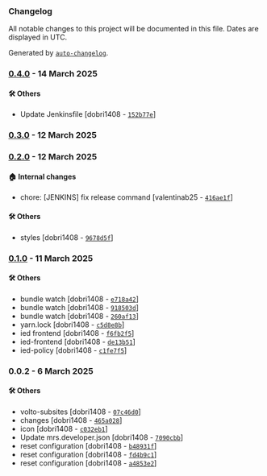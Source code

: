 ### Changelog

All notable changes to this project will be documented in this file. Dates are displayed in UTC.

Generated by [`auto-changelog`](https://github.com/CookPete/auto-changelog).

### [0.4.0](https://github.com/eea/ied-frontend/compare/0.3.0...0.4.0) - 14 March 2025

#### :hammer_and_wrench: Others

- Update Jenkinsfile [dobri1408 - [`152b77e`](https://github.com/eea/ied-frontend/commit/152b77e2aee18a88e5cf5b98d00007e67dd9a8df)]
### [0.3.0](https://github.com/eea/ied-frontend/compare/0.2.0...0.3.0) - 12 March 2025

### [0.2.0](https://github.com/eea/ied-frontend/compare/0.1.0...0.2.0) - 12 March 2025

#### :house: Internal changes

- chore: [JENKINS] fix release command [valentinab25 - [`416ae1f`](https://github.com/eea/ied-frontend/commit/416ae1f6a0754f8fbcbd4869e09dcf5a0b50dc27)]

#### :hammer_and_wrench: Others

- styles [dobri1408 - [`9678d5f`](https://github.com/eea/ied-frontend/commit/9678d5fe9254d14df3bc7cdfdb087b8afe40a750)]
### [0.1.0](https://github.com/eea/ied-frontend/compare/0.0.2...0.1.0) - 11 March 2025

#### :hammer_and_wrench: Others

- bundle watch [dobri1408 - [`e718a42`](https://github.com/eea/ied-frontend/commit/e718a42a75be6ad8aed0f1d611d9017f0acbc8a7)]
- bundle watch [dobri1408 - [`918503d`](https://github.com/eea/ied-frontend/commit/918503de06e7682e74f1c98de5d6e4f64bcf5769)]
- bundle watch [dobri1408 - [`260af13`](https://github.com/eea/ied-frontend/commit/260af13af22bdde22039c61e57f05f6bf7e867c5)]
- yarn.lock [dobri1408 - [`c5d8e8b`](https://github.com/eea/ied-frontend/commit/c5d8e8b69ecd2e3934a2a34690c22c8fb590b518)]
- ied frontend [dobri1408 - [`f6fb2f5`](https://github.com/eea/ied-frontend/commit/f6fb2f5fdb388027e746f2eb069a5dcb3d451a17)]
- ied-frontend [dobri1408 - [`de13b51`](https://github.com/eea/ied-frontend/commit/de13b512c370e067a1ab64df859a68160b5cbfb7)]
- ied-policy [dobri1408 - [`c1fe7f5`](https://github.com/eea/ied-frontend/commit/c1fe7f570da1e8e778d39c3f2e5d216d1be6cd44)]
### 0.0.2 - 6 March 2025

#### :hammer_and_wrench: Others

- volto-subsites [dobri1408 - [`07c46d0`](https://github.com/eea/ied-frontend/commit/07c46d056efc839a3c0419649ddde87303fa829d)]
- changes [dobri1408 - [`465a028`](https://github.com/eea/ied-frontend/commit/465a0286a0d1ddfabeab45ad4094576ac1188276)]
- icon [dobri1408 - [`c032eb1`](https://github.com/eea/ied-frontend/commit/c032eb1ea4ead0b24dfa9e99335594cd6fc55993)]
- Update mrs.developer.json [dobri1408 - [`7090cbb`](https://github.com/eea/ied-frontend/commit/7090cbb7535fb59732f86d583aaf2ddba206e7cb)]
- reset configuration [dobri1408 - [`b48931f`](https://github.com/eea/ied-frontend/commit/b48931fe421dff9467a0a23aaf8f35861ccec259)]
- reset configuration [dobri1408 - [`fd4b9c1`](https://github.com/eea/ied-frontend/commit/fd4b9c1e9d4b3a5658b514b80ebf62a2274e9ea6)]
- reset configuration [dobri1408 - [`a4853e2`](https://github.com/eea/ied-frontend/commit/a4853e22411e1d1ad7310b646b560b4d0db2d304)]
